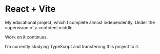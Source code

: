 # React + Vite

My educational project, which I complete almost independently. Under the supervision of a confident middle.

Work on it continues.


I’m currently studying TypeScript and transferring this project to it.
